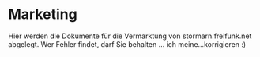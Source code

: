# Marketing
Hier werden die Dokumente für die Vermarktung von stormarn.freifunk.net abgelegt. 
Wer Fehler findet, darf Sie behalten ... ich meine...korrigieren :)
